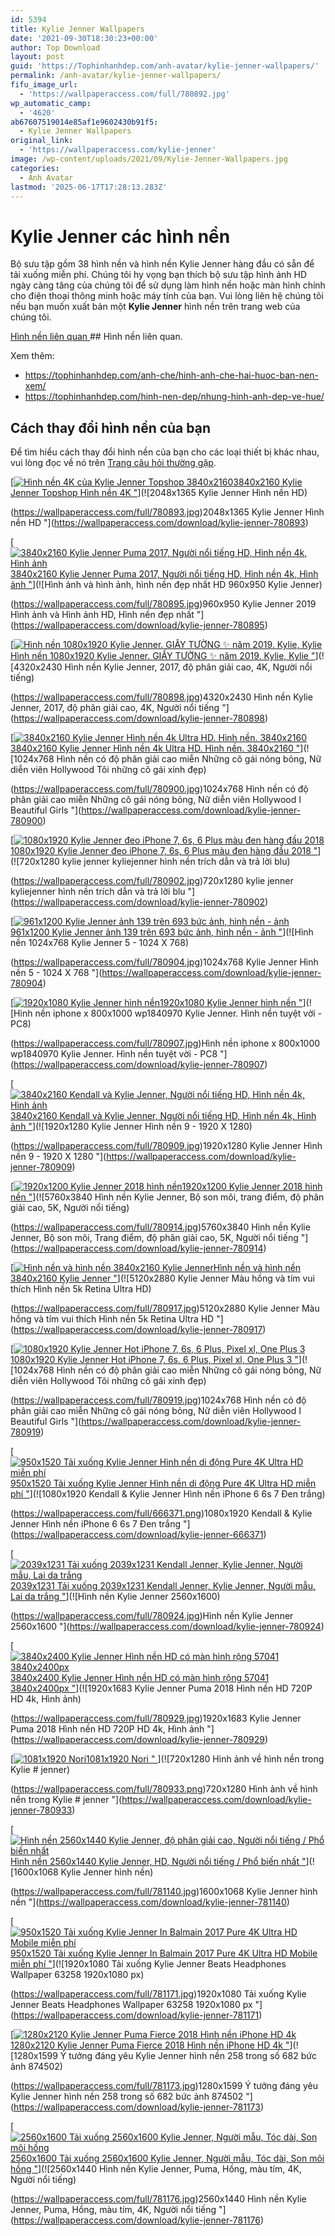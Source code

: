 ```yaml
---
id: 5394
title: Kylie Jenner Wallpapers
date: '2021-09-30T18:30:23+00:00'
author: Top Download
layout: post
guid: 'https://Tophinhanhdep.com/anh-avatar/kylie-jenner-wallpapers/'
permalink: /anh-avatar/kylie-jenner-wallpapers/
fifu_image_url:
  - 'https://wallpaperaccess.com/full/780892.jpg'
wp_automatic_camp:
  - '4620'
ab67607519014e85af1e9602430b91f5:
  - Kylie Jenner Wallpapers
original_link:
  - 'https://wallpaperaccess.com/kylie-jenner'
image: /wp-content/uploads/2021/09/Kylie-Jenner-Wallpapers.jpg
categories:
  - Ảnh Avatar
lastmod: '2025-06-17T17:28:13.283Z'
---
```

# Kylie Jenner các hình nền

Bộ sưu tập gồm 38 hình nền và hình nền Kylie Jenner hàng đầu có sẵn để tải xuống miễn phí. Chúng tôi hy vọng bạn thích bộ sưu tập hình ảnh HD ngày càng tăng của chúng tôi để sử dụng làm hình nền hoặc màn hình chính cho điện thoại thông minh hoặc máy tính của bạn. Vui lòng liên hệ chúng tôi nếu bạn muốn xuất bản một **Kylie Jenner** hình nền trên trang web của chúng tôi.

[Hình nền liên quan ](#related) ## Hình nền liên quan.

   
 Xem thêm:

   
- <https://tophinhanhdep.com/anh-che/hinh-anh-che-hai-huoc-ban-nen-xem/>
- <https://tophinhanhdep.com/hinh-nen-dep/nhung-hinh-anh-dep-ve-hue/>

## Cách thay đổi hình nền của bạn

Để tìm hiểu cách thay đổi hình nền của bạn cho các loại thiết bị khác nhau, vui lòng đọc về nó trên [Trang câu hỏi thường gặp](https://tophinhanhdep.com/faq/).

  
[[![Hình nền 4K của Kylie Jenner Topshop 3840x2160](https://wallpaperaccess.com/full/780892.jpg)3840x2160 Kylie Jenner Topshop Hình nền 4K "](https://wallpaperaccess.com/download/kylie-jenner-780892)](![2048x1365 Kylie Jenner Hình nền HD)

(https://wallpaperaccess.com/full/780893.jpg)2048x1365 Kylie Jenner Hình nền HD "](https://wallpaperaccess.com/download/kylie-jenner-780893)

[[![3840x2160 Kylie Jenner Puma 2017, Người nổi tiếng HD, Hình nền 4k, Hình ảnh](https://wallpaperaccess.com/full/780894.jpg)3840x2160 Kylie Jenner Puma 2017, Người nổi tiếng HD, Hình nền 4k, Hình ảnh "](https://wallpaperaccess.com/download/kylie-jenner-780894)](![Hình ảnh và hình ảnh, hình nền đẹp nhất HD 960x950 Kylie Jenner)

(https://wallpaperaccess.com/full/780895.jpg)960x950 Kylie Jenner 2019 Hình ảnh và Hình ảnh HD, Hình nền đẹp nhất "](https://wallpaperaccess.com/download/kylie-jenner-780895)

[[![Hình nền 1080x1920 Kylie Jenner.  GIẤY TƯỜNG ✨ năm ​​2019. Kylie, Kylie](https://wallpaperaccess.com/full/780897.jpg)Hình nền 1080x1920 Kylie Jenner. GIẤY TƯỜNG ✨ năm ​​2019. Kylie, Kylie "](https://wallpaperaccess.com/download/kylie-jenner-780897)](![4320x2430 Hình nền Kylie Jenner, 2017, độ phân giải cao, 4K, Người nổi tiếng)

(https://wallpaperaccess.com/full/780898.jpg)4320x2430 Hình nền Kylie Jenner, 2017, độ phân giải cao, 4K, Người nổi tiếng "](https://wallpaperaccess.com/download/kylie-jenner-780898)

[[![3840x2160 Kylie Jenner Hình nền 4k Ultra HD.  Hình nền.  3840x2160](https://wallpaperaccess.com/full/780899.jpg)3840x2160 Kylie Jenner Hình nền 4k Ultra HD. Hình nền. 3840x2160 "](https://wallpaperaccess.com/download/kylie-jenner-780899)](![1024x768 Hình nền có độ phân giải cao miễn Những cô gái nóng bỏng, Nữ diễn viên Hollywood Tôi những cô gái xinh đẹp)

(https://wallpaperaccess.com/full/780900.jpg)1024x768 Hình nền có độ phân giải cao miễn Những cô gái nóng bỏng, Nữ diễn viên Hollywood I Beautiful Girls "](https://wallpaperaccess.com/download/kylie-jenner-780900)

[[![1080x1920 Kylie Jenner đeo iPhone 7, 6s, 6 Plus màu đen hàng đầu 2018](https://wallpaperaccess.com/full/780901.jpg)1080x1920 Kylie Jenner đeo iPhone 7, 6s, 6 Plus màu đen hàng đầu 2018 "](https://wallpaperaccess.com/download/kylie-jenner-780901)](![720x1280 kylie jenner kyliejenner hình nền trích dẫn và trả lời blu)

(https://wallpaperaccess.com/full/780902.jpg)720x1280 kylie jenner kyliejenner hình nền trích dẫn và trả lời blu "](https://wallpaperaccess.com/download/kylie-jenner-780902)

[[![961x1200 Kylie Jenner ảnh 139 trên 693 bức ảnh, hình nền - ảnh](https://wallpaperaccess.com/full/780903.jpg)961x1200 Kylie Jenner ảnh 139 trên 693 bức ảnh, hình nền - ảnh "](https://wallpaperaccess.com/download/kylie-jenner-780903)](![Hình nền 1024x768 Kylie Jenner 5 - 1024 X 768)

(https://wallpaperaccess.com/full/780904.jpg)1024x768 Kylie Jenner Hình nền 5 - 1024 X 768 "](https://wallpaperaccess.com/download/kylie-jenner-780904)

[[![1920x1080 Kylie Jenner hình nền](https://wallpaperaccess.com/full/780906.jpg)1920x1080 Kylie Jenner hình nền "](https://wallpaperaccess.com/download/kylie-jenner-780906)](![Hình nền iphone x 800x1000 wp1840970 Kylie Jenner.  Hình nền tuyệt vời - PC8)

(https://wallpaperaccess.com/full/780907.jpg)Hình nền iphone x 800x1000 wp1840970 Kylie Jenner. Hình nền tuyệt vời - PC8 "](https://wallpaperaccess.com/download/kylie-jenner-780907)

[[![3840x2160 Kendall và Kylie Jenner, Người nổi tiếng HD, Hình nền 4k, Hình ảnh](https://wallpaperaccess.com/full/780908.jpg)3840x2160 Kendall và Kylie Jenner, Người nổi tiếng HD, Hình nền 4k, Hình ảnh "](https://wallpaperaccess.com/download/kylie-jenner-780908)](![1920x1280 Kylie Jenner Hình nền 9 - 1920 X 1280)

(https://wallpaperaccess.com/full/780909.jpg)1920x1280 Kylie Jenner Hình nền 9 - 1920 X 1280 "](https://wallpaperaccess.com/download/kylie-jenner-780909)

[[![1920x1200 Kylie Jenner 2018 hình nền](https://wallpaperaccess.com/full/780913.jpg)1920x1200 Kylie Jenner 2018 hình nền "](https://wallpaperaccess.com/download/kylie-jenner-780913)](![5760x3840 Hình nền Kylie Jenner, Bộ son môi, trang điểm, độ phân giải cao, 5K, Người nổi tiếng)

(https://wallpaperaccess.com/full/780914.jpg)5760x3840 Hình nền Kylie Jenner, Bộ son môi, Trang điểm, độ phân giải cao, 5K, Người nổi tiếng "](https://wallpaperaccess.com/download/kylie-jenner-780914)

[[![Hình nền và hình nền 3840x2160 Kylie Jenner](https://wallpaperaccess.com/full/780916.jpg)Hình nền và hình nền 3840x2160 Kylie Jenner "](https://wallpaperaccess.com/download/kylie-jenner-780916)](![5120x2880 Kylie Jenner Màu hồng và tím vui thích Hình nền 5k Retina Ultra HD)

(https://wallpaperaccess.com/full/780917.jpg)5120x2880 Kylie Jenner Màu hồng và tím vui thích Hình nền 5k Retina Ultra HD "](https://wallpaperaccess.com/download/kylie-jenner-780917)

[[![1080x1920 Kylie Jenner Hot iPhone 7, 6s, 6 Plus, Pixel xl, One Plus 3](https://wallpaperaccess.com/full/780918.jpg)1080x1920 Kylie Jenner Hot iPhone 7, 6s, 6 Plus, Pixel xl, One Plus 3 "](https://wallpaperaccess.com/download/kylie-jenner-780918)](![1024x768 Hình nền có độ phân giải cao miễn Những cô gái nóng bỏng, Nữ diễn viên Hollywood Tôi những cô gái xinh đẹp)

(https://wallpaperaccess.com/full/780919.jpg)1024x768 Hình nền có độ phân giải cao miễn Những cô gái nóng bỏng, Nữ diễn viên Hollywood I Beautiful Girls "](https://wallpaperaccess.com/download/kylie-jenner-780919)

[[![950x1520 Tải xuống Kylie Jenner Hình nền di động Pure 4K Ultra HD miễn phí](https://wallpaperaccess.com/full/780920.jpg)950x1520 Tải xuống Kylie Jenner Hình nền di động Pure 4K Ultra HD miễn phí "](https://wallpaperaccess.com/download/kylie-jenner-780920)](![1080x1920 Kendall & Kylie Jenner Hình nền iPhone 6 6s 7 Đen trắng)

(https://wallpaperaccess.com/full/666371.png)1080x1920 Kendall &amp; Kylie Jenner Hình nền iPhone 6 6s 7 Đen trắng "](https://wallpaperaccess.com/download/kylie-jenner-666371)

[[![2039x1231 Tải xuống 2039x1231 Kendall Jenner, Kylie Jenner, Người mẫu, Lai da trắng](https://wallpaperaccess.com/full/780922.jpg)2039x1231 Tải xuống 2039x1231 Kendall Jenner, Kylie Jenner, Người mẫu, Lai da trắng "](https://wallpaperaccess.com/download/kylie-jenner-780922)](![Hình nền Kylie Jenner 2560x1600)

(https://wallpaperaccess.com/full/780924.jpg)Hình nền Kylie Jenner 2560x1600 "](https://wallpaperaccess.com/download/kylie-jenner-780924)

[[![3840x2400 Kylie Jenner Hình nền HD có màn hình rộng 57041 3840x2400px](https://wallpaperaccess.com/full/780925.jpg)3840x2400 Kylie Jenner Hình nền HD có màn hình rộng 57041 3840x2400px "](https://wallpaperaccess.com/download/kylie-jenner-780925)](![1920x1683 Kylie Jenner Puma 2018 Hình nền HD 720P HD 4k, Hình ảnh)

(https://wallpaperaccess.com/full/780929.jpg)1920x1683 Kylie Jenner Puma 2018 Hình nền HD 720P HD 4k, Hình ảnh "](https://wallpaperaccess.com/download/kylie-jenner-780929)

[[![1081x1920 Nori](https://wallpaperaccess.com/full/780931.jpg)1081x1920 Nori " ](https://wallpaperaccess.com/download/kylie-jenner-780931)](![720x1280 Hình ảnh về hình nền trong Kylie # jenner)

(https://wallpaperaccess.com/full/780933.png)720x1280 Hình ảnh về hình nền trong Kylie # jenner "](https://wallpaperaccess.com/download/kylie-jenner-780933)

[[![Hình nền 2560x1440 Kylie Jenner, độ phân giải cao, Người nổi tiếng / Phổ biến nhất](https://wallpaperaccess.com/full/780934.jpg)Hình nền 2560x1440 Kylie Jenner, HD, Người nổi tiếng / Phổ biến nhất "](https://wallpaperaccess.com/download/kylie-jenner-780934)](![1600x1068 Kylie Jenner hình nền)

(https://wallpaperaccess.com/full/781140.jpg)1600x1068 Kylie Jenner hình nền "](https://wallpaperaccess.com/download/kylie-jenner-781140)

[[![950x1520 Tải xuống Kylie Jenner In Balmain 2017 Pure 4K Ultra HD Mobile miễn phí](https://wallpaperaccess.com/full/781156.jpg)950x1520 Tải xuống Kylie Jenner In Balmain 2017 Pure 4K Ultra HD Mobile miễn phí "](https://wallpaperaccess.com/download/kylie-jenner-781156)](![1920x1080 Tải xuống Kylie Jenner Beats Headphones Wallpaper 63258 1920x1080 px)

(https://wallpaperaccess.com/full/781171.jpg)1920x1080 Tải xuống Kylie Jenner Beats Headphones Wallpaper 63258 1920x1080 px "](https://wallpaperaccess.com/download/kylie-jenner-781171)

[[![1280x2120 Kylie Jenner Puma Fierce 2018 Hình nền iPhone HD 4k](https://wallpaperaccess.com/full/781172.jpg)1280x2120 Kylie Jenner Puma Fierce 2018 Hình nền iPhone HD 4k "](https://wallpaperaccess.com/download/kylie-jenner-781172)](![1280x1599 Ý tưởng đáng yêu Kylie Jenner hình nền 258 trong số 682 bức ảnh 874502)

(https://wallpaperaccess.com/full/781173.jpg)1280x1599 Ý tưởng đáng yêu Kylie Jenner hình nền 258 trong số 682 bức ảnh 874502 "](https://wallpaperaccess.com/download/kylie-jenner-781173)

[[![2560x1600 Tải xuống 2560x1600 Kylie Jenner, Người mẫu, Tóc dài, Son môi hồng](https://wallpaperaccess.com/full/781175.jpg)2560x1600 Tải xuống 2560x1600 Kylie Jenner, Người mẫu, Tóc dài, Son môi hồng "](https://wallpaperaccess.com/download/kylie-jenner-781175)](![2560x1440 Hình nền Kylie Jenner, Puma, Hồng, màu tím, 4K, Người nổi tiếng)

(https://wallpaperaccess.com/full/781176.jpg)2560x1440 Hình nền Kylie Jenner, Puma, Hồng, màu tím, 4K, Người nổi tiếng "](https://wallpaperaccess.com/download/kylie-jenner-781176)

